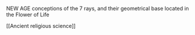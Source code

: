 NEW AGE conceptions of the 7 rays, and their geometrical base located in the Flower of Life

[[Ancient religious science]]